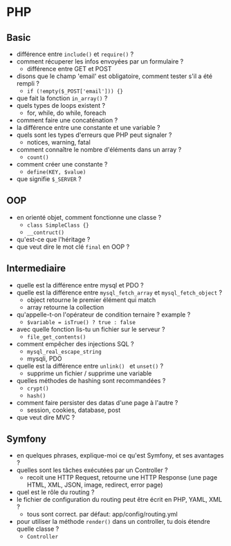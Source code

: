 # PHP

## Basic
- différence entre `include()` et `require()` ?
- comment récuperer les infos envoyées par un formulaire ?
    - différence entre GET et POST
- disons que le champ 'email' est obligatoire, comment tester s'il a été rempli ? 
    - `if (!empty($_POST['email'])) {}`
- que fait la fonction `in_array()` ?
- quels types de loops existent ?
    - for, while, do while, foreach
- comment faire une concaténation ?
- la différence entre une constante et une variable ?
- quels sont les types d'erreurs que PHP peut signaler ?
    - notices, warning, fatal
- comment connaître le nombre d'éléments dans un array ?
    - `count()`
- comment créer une constante ?
    - `define(KEY, $value)`
- que signifie `$_SERVER` ?

## OOP
- en orienté objet, comment fonctionne une classe ?
    - `class SimpleClass {}`
    - `__contruct()`
- qu'est-ce que l'héritage ?
- que veut dire le mot clé `final` en OOP ?

## Intermediaire
- quelle est la différence entre mysql et PDO ?
- quelle est la différence entre `mysql_fetch_array` et `mysql_fetch_object` ?
    - object retourne le premier élément qui match
    - array retourne la collection
- qu'appelle-t-on l'opérateur de condition ternaire ? example ?
    - `$variable = isTrue() ? true : false`
- avec quelle fonction lis-tu un fichier sur le serveur ?
    - `file_get_contents()`
- comment empêcher des injections SQL ?
    - `mysql_real_escape_string`
    - mysqli, PDO
- quelle est la différence entre `unlink() ` et `unset()` ?
    - supprime un fichier / supprime une variable
- quelles méthodes de hashing sont recommandées ?
    - `crypt()`
    - `hash()`
- comment faire persister des datas d'une page à l'autre ?
    - session, cookies, database, post
- que veut dire MVC ?

## Symfony
- en quelques phrases, explique-moi ce qu'est Symfony, et ses avantages ?
- quelles sont les tâches exécutées par un Controller ?
    - recoit une HTTP Request, retourne une HTTP Response (une page HTML, XML, JSON, image, redirect, error page)
- quel est le rôle du routing ?
- le fichier de configuration du routing peut être écrit en PHP, YAML, XML ?
    - tous sont correct. par défaut: app/config/routing.yml
- pour utiliser la méthode `render()` dans un controller, tu dois étendre quelle classe ?
    - `Controller`

